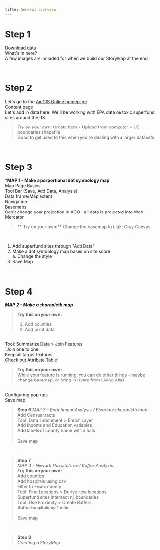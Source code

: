 ```yaml
---
title: General overview
---
```


# **Step 1** <br>
[Download data](https://nuwildcat-my.sharepoint.com/:u:/g/personal/mfn2245_ads_northwestern_edu/EU9glLqMxHtOiAmaHzsw4nEBvccaIEKsslrS14rQC7odcg?e=3amqNy)<br>
What's in here? <br>
A few images are included for when we build our StoryMap at the end

<br>

# **Step 2** <br>
Let's go to the [ArcGIS Online homepage](https://northwestern.maps.arcgis.com/home/index.html) <br> 
Content page <br>
Let's add in data here. We'll be working with EPA data on toxic superfund sites around the US. <br>
> *Try on your own:* Create Item > Upload from computer > US boundaries shapefile <br>
Good to get used to this when you're dealing with a larger datasets.

<br>

# **Step 3**
***MAP 1 - Make a porportional dot symbology map** <br>
Map Page Basics <br>
     Tool Bar (Save, Add Data, Analysis) <br>
     Data frame/Map extent <br>
     Navigation <br>
     Basemaps <br>
     Can't change your projection in AGO - all data is projected into Web Mercator <br>
> ** Try on your own:** Change the basemap to Light Gray Canvas <br>

<br> 

1. Add superfund sites through "Add Data" <br>
2. Make a dot symbology map based on site score <br>
     a. Change the style
3. Save Map 

<br>

# **Step 4** 
***MAP 2 - Make a choropleth map*** <br>
> **Try this on your own:** <br>
> 	1. Add counties <br>
>	2. Add point data <br>
<br>
Tool: Summarize Data > Join Features <br>
`Join one to one <br>
Keep all target features <br>
Check out Attribute Table` <br>
 
> **Try this on your own:** <br>
While your feature is running, you can do other things - maybe change basemap, or bring in layers from Living Atlas. <br>
<br>
Configuring pop-ups
<br>
Save map


> **Step 6** 
> *MAP 3 - Enrichment Analysis / Bivariate choropleth map* <br>
> Add Census tracts <br>
> Tool: Data Enrichment > Enrich Layer <br>
> 	Add Income and Education variables <br>
> Add labels of county name with a halo <br>
> <br>
> Save map 

<br>

> **Step 7** <br>
> *MAP 4 - Newark Hospitals and Buffer Analysis* <br>
> **Try this on your own:** <br>
> 	Add counties <br>
> Add hospitals using csv <br>
> 	Filter to Essex county <br>
> Tool: Find Locations > Derive new locations <br>
> 	Superfund sites intersect nj_boundaries <br>
> Tool: Use Proximity > Create Buffers <br>
> 	Buffer hospitals by 1 mile <br>
> <br>
> Save map

<br>

> **Step 8** <br>
> *Creating a StoryMap*
